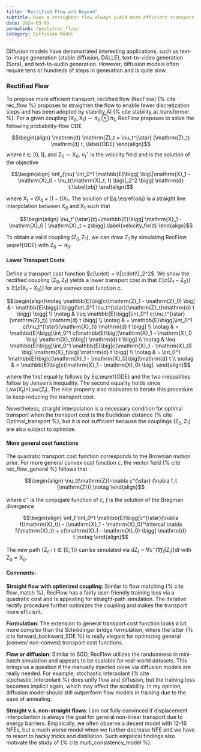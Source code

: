 ```yaml
---
title: 'Rectified Flow and Beyond'
subtitle: Does a straighter flow always yield more efficient transport and accelerate the simulation?
date: 2024-03-09
permalink: /posts/rec_flow/
category: Diffusion Model
---
```



Diffusion models have demonstrated interesting applications, such as text-to-image generation (stable diffusion, DALLE), text-to-video generation (Sora), and text-to-audio generation. However, diffusion models often require tens or hundreds of steps in generation and is quite slow.

### Rectified Flow

To propose more efficient transport, rectified flow (RecFlow)  {% cite rec_flow %} proposes to straighten the flow to enable fewer discretization steps and has been adopted by stability AI {% cite stability_ai_transformer %}. For a given coupling $(\mathrm{X}_0, \mathrm{X}_1)\sim \pi_0\otimes \pi_1$, RecFlow proposes to solve the following probability-flow ODE 

$$\begin{align}
    \mathrm{d} \mathrm{Z}_t = \nu_t^{\star} (\mathrm{Z}_t) \mathrm{d} t, \label{ODE}
\end{align}$$
where $t\in[0, 1]$, and $\mathrm{Z}_0\sim \mathrm{X}_0$. $\nu_t^{\star}$ is the velocity field and is the solution of the objective

$$\begin{align}
    \inf_{\nu} \int_0^1 \mathbb{E}\bigg[ \big\|\mathrm{X}_1 - \mathrm{X}_0 - \nu_t(\mathrm{X}_t, t) \big\|_2^2 \bigg] \mathrm{d} t.\label{obj}
\end{align}$$

where $\mathrm{X}_t = t \mathrm{X}_0 + (1-t) \mathrm{X}_1$. The solution of Eq.\eqref{obj} is a straight line interpolation between $\mathrm{X}_0$ and $\mathrm{X}_1$ such that


$$\begin{align}
    \nu_t^{\star}(z)=\mathbb{E}\bigg[ \mathrm{X}_1 - \mathrm{X}_0 | \mathrm{X}_t = z\bigg].\label{velocity_field}
\end{align}$$

To obtain a valid coupling $(\mathrm{Z}_0, \mathrm{Z}_1)$, we can draw $\mathrm{Z}_1$ by simulating RecFlow \eqref{ODE} with $\mathrm{Z}_0\sim \pi_0$. 

#### Lower Transport Costs

Define a transport cost function $c(\cdot) = \\|\cdot\\|_2^2$. We show the rectified coupling $(\mathrm{Z}_0, \mathrm{Z}_1)$ yields a lower transport cost in that $\mathbb{E}\big[c(\mathrm{Z}_1 - \mathrm{Z}_0) \big]\leq \mathbb{E}\big[c(\mathrm{X}_1 - \mathrm{X}_0) \big]$ for any convex cost function $c$. 


$$\begin{align}\notag
    \mathbb{E}\big[c(\mathrm{Z}_1 - \mathrm{Z}_0) \big] &= \mathbb{E}\bigg[c\bigg(\int_0^1 \nu_t^{\star}(\mathrm{Z}_t)\mathrm{d} t \bigg) \bigg] \\ \notag
    & \leq \mathbb{E}\bigg[\int_0^1 c(\nu_t^{\star}(\mathrm{Z}_t)) \mathrm{d} t \bigg] \\ \notag
    & = \mathbb{E}\bigg[\int_0^1 c(\nu_t^{\star}(\mathrm{X}_t)) \mathrm{d} t \bigg] \\ \notag
    & = \mathbb{E}\bigg[\int_0^1 c(\mathbb{E}\big[(\mathrm{X}_1 - \mathrm{X}_0 \big| \mathrm{X}_t)\big]) \mathrm{d} t \bigg] \\ \notag
    & \leq \mathbb{E}\bigg[\int_0^1 \mathbb{E}\big[c(\mathrm{X}_1 - \mathrm{X}_0) \big| \mathrm{X}_t\big] \mathrm{d} t \bigg] \\ \notag
    & = \int_0^1 \mathbb{E}\big[c(\mathrm{X}_1 - \mathrm{X}_0)\big]\mathrm{d} t \\ \notag
    & = \mathbb{E}\big[c(\mathrm{X}_1 - \mathrm{X}_0) \big].
\end{align}$$

where the first equality follows by Eq.\eqref{ODE} and the two inequalities follow by Jensen’s inequality. The second equality holds since Law($\mathrm{X}_t$)=Law($\mathrm{Z}_t$). The nice property also motivates to iterate this procedure to keep reducing the transport cost.


Nevertheless, straight interpolation is a necessary condition for optimal transport when the transport cost is the Euclidean distance {% cite Optimal_transport %}, but it is not sufficient because the couplings $(\mathrm{Z}_0, \mathrm{Z}_1)$ are also subject to optimize. 


#### More general cost functions

The quadratic transport cost function corresponds to the Brownian motion prior. For more general convex cost function $c$, the vector field {% cite rec_flow_general %} follows that

$$\begin{align}
   \nu_t(\mathrm{Z})=\nabla c^{\star} (\nabla f_t (\mathrm{Z})),\notag
\end{align}$$

where $c^{\star}$ is the conjugate function of $c$, $f$ is the solution of the Bregman divergence

$$\begin{align}
    \inf_f \int_0^1 \mathbb{E}\bigg[c^{\star}(\nabla f(\mathrm{X}_t)) - (\mathrm{X}_1 - \mathrm{X}_0)^\intercal \nabla f(\mathrm{X}_t) + c(\mathrm{X}_1 - \mathrm{X}_0) \bigg] \mathrm{d} t.\notag
\end{align}$$

The new path $\{\mathrm{Z}_t: t\in[0, 1]\}$ can be simulated via $\mathrm{d} \mathrm{Z}_t=\nabla c^{\star}(\nabla f_t(\mathrm{Z}_t))\mathrm{d}t$ with $\mathrm{Z}_0=\mathrm{X}_0$.



#### Comments:

**Straight flow with optimized coupling**: Similar to flow matching {% cite flow_match %}, RecFlow has a fairly user-friendly training loss via a quadratic cost and is appealing for straight-path simulation. The iterative rectify procedure further optimizes the coupling and makes the transport more efficient.

**Formulation**: The extension to general transport cost function looks a bit more complex than the Schrödinger bridge formulation, where the latter {% cite forward_backward_SDE %} is really elegant for optimizing general (convex/ non-convex) transport cost functions.

**Flow or diffusion**: Similar to SGD, RecFlow utilizes the randomness in mini-batch simulation and appears to be scalable for real-world datasets. This brings us a question if the manually injected noise via diffusion models are really needed. For example, stochastic interpolant {% cite stochastic_interpolant %} does unify flow and diffusion, but the training loss becomes implicit again, which may affect the scalability. In my opinion, diffusion model should still outperform flow models in training due to the ease of annealing. 

**Straight v.s. non-straight flows**: I am not fully convinced if displacement interpolantion is always the goal for general non-linear transport due to energy barriers. Empirically, we often observe a decent model with 12-16 NFEs, but a much worse model when we further decrease NFE and we have to resort to hacky tricks and distillation. Such empirical findings also motivate the study of {% cite multi_consistency_model %}.
